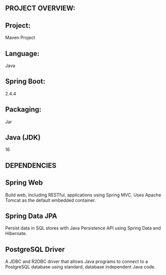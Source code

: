 PROJECT OVERVIEW:
-
Project:
-
Maven Project

Language:
-
Java

Spring Boot:
-
2.4.4

Packaging:
-
Jar

Java (JDK)
-
16

DEPENDENCIES
-
Spring Web
-
Build web, including RESTful, applications using Spring MVC. Uses Apache Tomcat as the default embedded container.

Spring Data JPA
-
Persist data in SQL stores with Java Persistence API using Spring Data and Hibernate.

PostgreSQL Driver
-
A JDBC and R2DBC driver that allows Java programs to connect to a PostgreSQL database using standard, database independent Java code.
